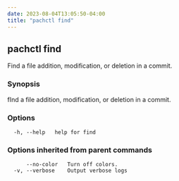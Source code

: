 ```yaml
---
date: 2023-08-04T13:05:50-04:00
title: "pachctl find"
---
```


## pachctl find

Find a file addition, modification, or deletion in a commit.

### Synopsis

fInd a file addition, modification, or deletion in a commit.

### Options

```
  -h, --help   help for find
```

### Options inherited from parent commands

```
      --no-color   Turn off colors.
  -v, --verbose    Output verbose logs
```

